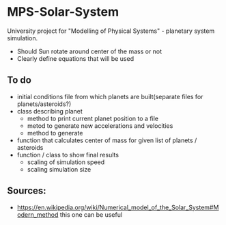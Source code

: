 # MPS-Solar-System
University project for "Modelling of Physical Systems" - planetary system simulation.

* Should Sun rotate around center of the mass or not
* Clearly define equations that will be used


## To do
* initial conditions file from which planets are built(separate files for planets/asteroids?)
* class describing planet
	* method to print current planet position to a file
	* metod to generate new accelerations and velocities
	* method to generate 
* function that calculates center of mass for given list of planets / asteroids
* function / class to show final results
	* scaling of simulation speed
	* scaling simulation size

## Sources:
* https://en.wikipedia.org/wiki/Numerical_model_of_the_Solar_System#Modern_method this one can be useful
